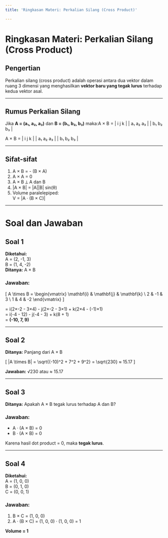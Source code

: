 ```yaml
---
title: 'Ringkasan Materi: Perkalian Silang (Cross Product)'

---
```


#  Ringkasan Materi: Perkalian Silang (Cross Product)

## Pengertian
Perkalian silang (cross product) adalah operasi antara dua vektor dalam ruang 3 dimensi yang menghasilkan **vektor baru yang tegak lurus** terhadap kedua vektor asal.

---

## Rumus Perkalian Silang
Jika **A = (a₁, a₂, a₃)** dan **B = (b₁, b₂, b₃)** maka:A × B =
| i j k |
| a₁ a₂ a₃ |
| b₁ b₂ b₃ |

A × B =
| i j k |
| a₁ a₂ a₃ |
| b₁ b₂ b₃ |

---

## Sifat-sifat
1. A × B = - (B × A)
2. A × A = 0
3. A × B ⟂ A dan B
4. |A × B| = |A||B| sin(θ)
5. Volume paralelepiped:  
   V = |A · (B × C)|

---

# Soal dan Jawaban

## Soal 1
**Diketahui:**  
A = (2, -1, 3)  
B = (1, 4, -2)  
**Ditanya:** A × B

### Jawaban:
\[
A \times B = 
\begin{vmatrix}
\mathbf{i} & \mathbf{j} & \mathbf{k} \\
2 & -1 & 3 \\
1 & 4 & -2
\end{vmatrix}
\]

= i(2×-2 - 3×4) - j(2×-2 - 3×1) + k(2×4 - (-1)×1)  
= i(-4 - 12) - j(-4 - 3) + k(8 + 1)  
= **(-10, 7, 9)**

---

## Soal 2
**Ditanya:** Panjang dari A × B

\[
|A \times B| = \sqrt{(-10)^2 + 7^2 + 9^2} = \sqrt{230} ≈ 15.17
\]

**Jawaban:** √230 atau ≈ 15.17

---

## Soal 3
**Ditanya:** Apakah A × B tegak lurus terhadap A dan B?

### Jawaban:
- A · (A × B) = 0  
- B · (A × B) = 0

Karena hasil dot product = 0, maka **tegak lurus**.

---

## Soal 4
**Diketahui:**  
A = (1, 0, 0)  
B = (0, 1, 0)  
C = (0, 0, 1)

### Jawaban:
1. B × C = (1, 0, 0)  
2. A · (B × C) = (1, 0, 0) · (1, 0, 0) = 1

**Volume = 1**

